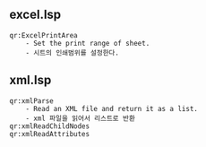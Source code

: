 ## excel.lsp
```
qr:ExcelPrintArea
    - Set the print range of sheet.
    - 시트의 인쇄범위를 설정한다.
```

## xml.lsp
```
qr:xmlParse
    - Read an XML file and return it as a list.
    - xml 파일을 읽어서 리스트로 반환
qr:xmlReadChildNodes
qr:xmlReadAttributes
```